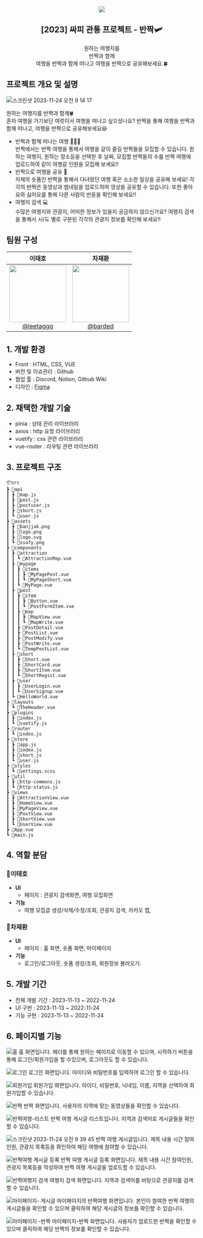 <div align="center">
 <image src="src/assets/banjjak.png"/>
<h2>[2023] 싸피 관통 프로젝트 - 반짝🛩️</h2>
원하는 여행지를<br/>
반짝과 함께<br/>
여행을 반짝과 함께 떠나고
여행을 반짝으로 공유해보세요.🍀
</div>

## 프로젝트 개요 및 설명

![스크린샷 2023-11-24 오전 9 14 17](https://github.com/ssafy-banjjak/backend/assets/65287117/54691292-4b22-486a-a46c-abf1c0e68fa6)

원하는 여행지를 반짝과 함께🍀<br>
혼자 여행을 가기보단 여럿이서 여행을 떠나고 싶으셨나요? 반짝을 통해 여행을 반짝과 함께 떠나고, 여행을 반짝으로 공유해보세요😆

- 반짝과 함께 떠나는 여행 🙋‍♀️🙋<br>
  반짝에서는 반짝 여행을 통해서 여행을 같이 즐길 반짝들을 모집할 수 있습니다. 원하는 여행지, 원하는 장소등을 선택한 후 날짜, 모집할 반짝들의 수를 반짝 여행에 업로드하여 같이 여행갈 인원을 모집해 보세요!!
- 반짝으로 여행을 공유 📱<br>
  자체의 숏폼인 반짝을 통해서 다녀왔던 여행 혹은 소소한 일상을 공유해 보세요! 각각의 반짝은 동영상과 썸네일을 업로드하여 영상을 공유할 수 있습니다. 또한 좋아요와 싫어요를 통해 다른 사람의 반응을 확인해 보세요!!
- 여행지 검색 💻<br>
  수많은 여행지와 관광지, 어떠한 정보가 있을지 궁금하지 않으신가요? 여행지 검색을 통해서 시/도 별로 구분된 각각의 관광지 정보를 확인해 보세요!!

## 팀원 구성

<div align="center">

|                                                              **이태호**                                                               |                                                                                      **차재환**                                                                                       |
| :-----------------------------------------------------------------------------------------------------------------------------------: | :-----------------------------------------------------------------------------------------------------------------------------------------------------------------------------------: |
| [<img src="https://avatars.githubusercontent.com/u/100212241?v=4" height=150 width=150> <br/> @leetaggg](https://github.com/leetaggg) | [<img src="https://avatars.githubusercontent.com/u/65287117?s=400&u=da3c5f3967057ff5d1bd906c7f03d683b887fde4&v=4" height=150 width=150> <br/> @barded](https://github.com/barded1998) |

</div>

## 1. 개발 환경

- Front : HTML, CSS, VUE
- 버전 및 이슈관리 : Github
- 협업 툴 : Discord, Notion, Github Wiki
- 디자인 : [Figma](https://www.figma.com/file/Q4154nKa6kZxkZz4h1COyQ/Untitled?type=design&node-id=52%3A2&mode=design&t=LvcWyNN3dJrgWkem-1)
  <br>

## 2. 채택한 개발 기술

- pinia : 상태 관리 라이브러리
- axios : http 요청 라이브러리
- vuetify : css 관련 라이브러리
- vue-router : 라우팅 관련 라이브러리

## 3. 프로젝트 구조

```
📦src
┣ 📂api
┃ ┣ 📜map.js
┃ ┣ 📜post.js
┃ ┣ 📜postuser.js
┃ ┣ 📜short.js
┃ ┗ 📜user.js
┣ 📂assets
┃ ┣ 📜banjjak.png
┃ ┣ 📜logo.png
┃ ┣ 📜logo.svg
┃ ┗ 📜ssafy.png
┣ 📂components
┃ ┣ 📂attraction
┃ ┃ ┗ 📜AttractionMap.vue
┃ ┣ 📂mypage
┃ ┃ ┣ 📂items
┃ ┃ ┃ ┣ 📜MyPagePost.vue
┃ ┃ ┃ ┗ 📜MyPageShort.vue
┃ ┃ ┗ 📜MyPage.vue
┃ ┣ 📂post
┃ ┃ ┣ 📂item
┃ ┃ ┃ ┣ 📜Button.vue
┃ ┃ ┃ ┗ 📜PostFormItem.vue
┃ ┃ ┣ 📂map
┃ ┃ ┃ ┣ 📜MapView.vue
┃ ┃ ┃ ┗ 📜MapWrite.vue
┃ ┃ ┣ 📜PostDetail.vue
┃ ┃ ┣ 📜PostList.vue
┃ ┃ ┣ 📜PostModify.vue
┃ ┃ ┣ 📜PostWrite.vue
┃ ┃ ┗ 📜TempPostList.vue
┃ ┣ 📂short
┃ ┃ ┣ 📜Short.vue
┃ ┃ ┣ 📜ShortCard.vue
┃ ┃ ┣ 📜ShortItem.vue
┃ ┃ ┗ 📜ShortRegist.vue
┃ ┣ 📂user
┃ ┃ ┣ 📜UserLogin.vue
┃ ┃ ┗ 📜UserSignup.vue
┃ ┗ 📜HelloWorld.vue
┣ 📂layouts
┃ ┗ 📜TheHeader.vue
┣ 📂plugins
┃ ┣ 📜index.js
┃ ┗ 📜vuetify.js
┣ 📂router
┃ ┗ 📜index.js
┣ 📂store
┃ ┣ 📜app.js
┃ ┣ 📜index.js
┃ ┣ 📜short.js
┃ ┗ 📜user.js
┣ 📂styles
┃ ┗ 📜settings.scss
┣ 📂util
┃ ┣ 📜http-commons.js
┃ ┗ 📜http-status.js
┣ 📂views
┃ ┣ 📜AttractionView.vue
┃ ┣ 📜HomeView.vue
┃ ┣ 📜MyPageView.vue
┃ ┣ 📜PostView.vue
┃ ┣ 📜ShortView.vue
┃ ┗ 📜UserView.vue
┣ 📜App.vue
┗ 📜main.js
```

## 4. 역할 분담

### 🍊이태호

- **UI**
  - 페이지 : 관광지 검색화면, 여행 모집화면
- **기능**
  - 여행 모집글 생성/삭제/수정/조회, 관광지 검색, 카카오 맵,

### 👻차재환

- **UI**
  - 페이지 : 홈 화면, 숏폼 화면, 마이페이지
- **기능**
  - 로그인/로그아웃, 숏폼 생성/조회, 회원정보 불러오기.

## 5. 개발 기간

- 전체 개발 기간 : 2023-11-13 ~ 2022-11-24
- UI 구현 : 2023-11-13 ~ 2022-11-24
- 기능 구현 : 2023-11-13 ~ 2022-11-24
  <br>

## 6. 페이지별 기능

![홈](public/%ED%99%88.png)
홈 화면입니다. 헤더를 통해 원하는 페이지로 이동할 수 있으며, 시작하기 버튼을 통해 로그인/회원가입을 할 수있으며, 로그아웃도 할 수 있습니다.

![로그인](public/%EB%A1%9C%EA%B7%B8%EC%9D%B8.png)
로그인 화면입니다. 아이디와 비밀번호를 입력하여 로그인 할 수 있습니다.

![회원가입](public/%ED%9A%8C%EC%9B%90%EA%B0%80%EC%9E%85.png)
회원가입 화면입니다. 아이디, 비밀번호, 닉네임, 이름, 지역을 선택하여 회원가입할 수 있습니다.

![반짝](public/%EB%B0%98%EC%A7%9D.png)
반짝 화면입니다. 사용자의 지역에 맞는 동영상들을 확인할 수 있습니다.

![반짝여행-리스트](https://github.com/ssafy-banjjak/frontend/assets/65287117/c1efe13b-375a-491c-81b4-f6f4dbaa880a)
반짝 여행 게시글 리스트입니다. 지역과 검색어로 게시글들을 확인할 수 있습니다.

![스크린샷 2023-11-24 오전 9 39 45](https://github.com/ssafy-banjjak/frontend/assets/65287117/758589e1-3adb-4f1d-9f8d-9738bd8f8e3e)
반짝 여행 게시글입니다. 제목 내용 시간 참여인원, 관광지 목록등을 확인하여 해당 여행에 참여할 수 있습니다.

![반짝여행 계시글 등록](https://github.com/ssafy-banjjak/frontend/assets/65287117/48aba81f-fdb8-4d12-beff-2201e532755d)
반짝 여행 게시글 등록 화면입니다. 제목 내용 시간 참여인원, 관광지 목록등을 작성하여 반짝 여행 게시글을 업로드할 수 있습니다.

![반짝여행지 검색](https://github.com/ssafy-banjjak/frontend/assets/65287117/cd8a9b0b-9aa5-468f-96bd-dcc8384902b6)
여행지 검색 화면입니다. 지역과 검색어를 바탕으로 관광지를 검색할 수 있습니다.

![마이페이지- 게시글](https://github.com/ssafy-banjjak/frontend/assets/65287117/98791b92-5763-49c3-8523-c184f72eca75)
마이페이지의 반짝여행 화면입니다. 본인이 참여한 반짝 여행의 게시글들을 확인할 수 있으며 클릭하여 해당 게시글의 정보를 확인할 수 있습니다.

![마이페이지 -반짝](public/%EB%A7%88%EC%9D%B4%ED%8E%98%EC%9D%B4%EC%A7%80-%EB%B0%98%EC%A7%9D.png)
마이페이지-반짝 화면입니다. 사용자가 업로드한 반짝을 확인할 수 있으며 클릭하여 해당 반짝의 정보를 확인할 수 있습니다. 
